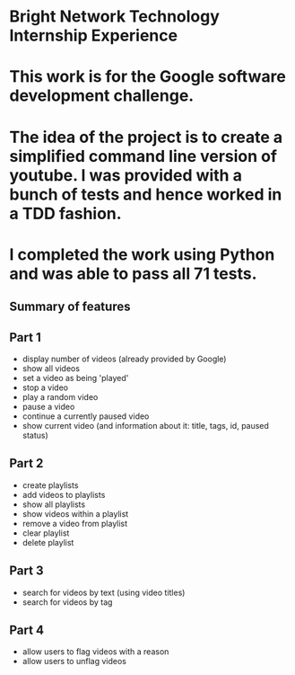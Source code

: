 # Bright Network Technology Internship Experience
# This work is for the Google software development challenge.
# The idea of the project is to create a simplified command line version of youtube. I was provided with a bunch of tests and hence worked in a TDD fashion.
# I completed the work using Python and was able to pass all 71 tests.

## Summary of features
## Part 1
 - display number of videos (already provided by Google)
 - show all videos
 - set a video as being 'played'
 - stop a video
 - play a random video
 - pause a video
 - continue a currently paused video
 - show current video (and information about it: title, tags, id, paused status)

## Part 2
 - create playlists
 - add videos to playlists
 - show all playlists
 - show videos within a playlist
 - remove a video from playlist
 - clear playlist
 - delete playlist

## Part 3
 - search for videos by text (using video titles)
 - search for videos by tag

## Part 4
 - allow users to flag videos with a reason
 - allow users to unflag videos
